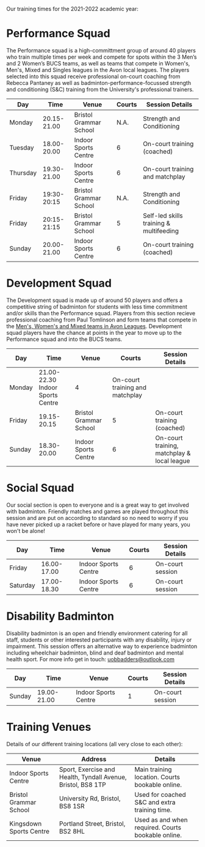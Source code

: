 Our training times for the 2021-2022 academic year: 

# Performance Squad

The Performance squad is a high-committment group of around 40 players who train multiple times per week and compete for spots within the 3 Men’s and 2 Women’s BUCS teams, as well as teams that compete in Women's, Men's, Mixed and Singles leagues in the Avon local leagues. The players selected into this squad receive professional on-court coaching from Rebecca Pantaney as well as badminton-performance-focussed strength and conditioning (S&C) training from the University's professional trainers.

Day | Time | Venue | Courts | Session Details
--- | --- | --- | --- | ---
Monday | 20.15-21.00 | Bristol Grammar School | N.A. | Strength and Conditioning 
Tuesday | 18.00-20.00 | Indoor Sports Centre | 6 | On-court training (coached)
Thursday | 19.30-21.00 | Indoor Sports Centre | 6 | On-court training and matchplay
Friday | 19:30-20:15 | Bristol Grammar School | N.A. | Strength and Conditioning
Friday | 20:15-21:15 | Bristol Grammar School | 5 | Self-led skills training & multifeeding
Sunday | 20.00-21.00 | Indoor Sports Centre | 6 | On-court training (coached) 

# Development Squad

The Development squad is made up of around 50 players and offers a competitive string of badminton for students with less time commitment and/or skills than the Performance squad. Players from this section recieve professional coaching from Paul Tomlinson and form teams that compete in the [Men's, Women's and Mixed teams in Avon Leagues](https://www.avonba.org/). Development squad players have the chance at points in the year to move up to the Performance squad and into the BUCS teams.

Day | Time | Venue | Courts | Session Details
--- | --- | --- | --- | ---
Monday | 21.00-22.30 Indoor Sports Centre | 4 | On-court training and matchplay
Friday | 19.15-20.15 | Bristol Grammar School | 5 | On-court training (coached)
Sunday | 18.30-20.00 | Indoor Sports Centre | 6 | On-court training, matchplay & local league

# Social Squad

Our social section is open to everyone and is a great way to get involved with badminton. Friendly matches and games are played throughout this session and are put on according to standard so no need to worry if you have never picked up a racket before or have played for many years, you won't be alone! 

Day | Time | Venue | Courts | Session Details
--- | --- | --- | --- | ---
Friday | 16.00-17.00 | Indoor Sports Centre | 6 | On-court session
Saturday | 17.00-18.30 | Indoor Sports Centre | 6 | On-court session

# Disability Badminton

Disability badminton is an open and friendly environment catering for all staff, students or other interested participants with any disability, injury or impairment. This session offers an alternative way to experience badminton including wheelchair badminton, blind and deaf badminton and mental health sport. For more info get in touch: [uobbadders@outlook.com](mailto://uobbadders@outlook.com)

Day | Time | Venue | Courts | Session Details
--- | --- | --- | --- | ---
Sunday | 19.00-21.00 | Indoor Sports Centre | 1 | On-court session


# Training Venues

Details of our different training locations (all very close to each other):

Venue | Address | Details
--- | --- | ---
Indoor Sports Centre | Sport, Exercise and Health, Tyndall Avenue, Bristol, BS8 1TP | Main training location. Courts bookable online.
Bristol Grammar School | University Rd, Bristol, BS8 1SR | Used for coached S&C and extra training time.
Kingsdown Sports Centre | Portland Street, Bristol, BS2 8HL | Used as and when required. Courts bookable online.

